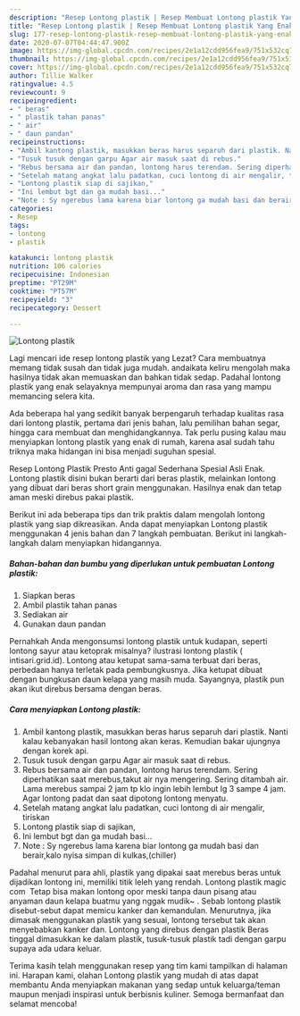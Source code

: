 ```yaml
---
description: "Resep Lontong plastik | Resep Membuat Lontong plastik Yang Enak Banget"
title: "Resep Lontong plastik | Resep Membuat Lontong plastik Yang Enak Banget"
slug: 177-resep-lontong-plastik-resep-membuat-lontong-plastik-yang-enak-banget
date: 2020-07-07T04:44:47.900Z
image: https://img-global.cpcdn.com/recipes/2e1a12cdd956fea9/751x532cq70/lontong-plastik-foto-resep-utama.jpg
thumbnail: https://img-global.cpcdn.com/recipes/2e1a12cdd956fea9/751x532cq70/lontong-plastik-foto-resep-utama.jpg
cover: https://img-global.cpcdn.com/recipes/2e1a12cdd956fea9/751x532cq70/lontong-plastik-foto-resep-utama.jpg
author: Tillie Walker
ratingvalue: 4.5
reviewcount: 9
recipeingredient:
- " beras"
- " plastik tahan panas"
- " air"
- " daun pandan"
recipeinstructions:
- "Ambil kantong plastik, masukkan beras harus separuh dari plastik. Nanti kalau kebanyakan hasil lontong akan keras. Kemudian bakar ujungnya dengan korek api."
- "Tusuk tusuk dengan garpu Agar air masuk saat di rebus."
- "Rebus bersama air dan pandan, lontong harus terendam. Sering diperhatikan saat merebus,takut air nya mengering. Sering ditambah air. Lama merebus sampai 2 jam tp klo ingin lebih lembut lg 3 sampe 4 jam. Agar lontong padat dan saat dipotong lontong menyatu."
- "Setelah matang angkat lalu padatkan, cuci lontong di air mengalir, tiriskan"
- "Lontong plastik siap di sajikan,"
- "Ini lembut bgt dan ga mudah basi..."
- "Note : Sy ngerebus lama karena biar lontong ga mudah basi dan berair,kalo nyisa simpan di kulkas,(chiller)"
categories:
- Resep
tags:
- lontong
- plastik

katakunci: lontong plastik 
nutrition: 106 calories
recipecuisine: Indonesian
preptime: "PT29M"
cooktime: "PT57M"
recipeyield: "3"
recipecategory: Dessert

---
```



![Lontong plastik](https://img-global.cpcdn.com/recipes/2e1a12cdd956fea9/751x532cq70/lontong-plastik-foto-resep-utama.jpg)

Lagi mencari ide resep lontong plastik yang Lezat? Cara membuatnya memang tidak susah dan tidak juga mudah. andaikata keliru mengolah maka hasilnya tidak akan memuaskan dan bahkan tidak sedap. Padahal lontong plastik yang enak selayaknya mempunyai aroma dan rasa yang mampu memancing selera kita.

Ada beberapa hal yang sedikit banyak berpengaruh terhadap kualitas rasa dari lontong plastik, pertama dari jenis bahan, lalu pemilihan bahan segar, hingga cara membuat dan menghidangkannya. Tak perlu pusing kalau mau menyiapkan lontong plastik yang enak di rumah, karena asal sudah tahu triknya maka hidangan ini bisa menjadi suguhan spesial.

Resep Lontong Plastik Presto Anti gagal Sederhana Spesial Asli Enak. Lontong plastik disini bukan berarti dari beras plastik, melainkan lontong yang dibuat dari beras short grain menggunakan. Hasilnya enak dan tetap aman meski direbus pakai plastik.


Berikut ini ada beberapa tips dan trik praktis dalam mengolah lontong plastik yang siap dikreasikan. Anda dapat menyiapkan Lontong plastik menggunakan 4 jenis bahan dan 7 langkah pembuatan. Berikut ini langkah-langkah dalam menyiapkan hidangannya.

<!--inarticleads1-->

##### Bahan-bahan dan bumbu yang diperlukan untuk pembuatan Lontong plastik:

1. Siapkan  beras
1. Ambil  plastik tahan panas
1. Sediakan  air
1. Gunakan  daun pandan


Pernahkah Anda mengonsumsi lontong plastik untuk kudapan, seperti lontong sayur atau ketoprak misalnya? ilustrasi lontong plastik ( intisari.grid.id). Lontong atau ketupat sama-sama terbuat dari beras, perbedaan hanya terletak pada pembungkusnya. Jika ketupat dibuat dengan bungkusan daun kelapa yang masih muda. Sayangnya, plastik pun akan ikut direbus bersama dengan beras. 

<!--inarticleads2-->

##### Cara menyiapkan Lontong plastik:

1. Ambil kantong plastik, masukkan beras harus separuh dari plastik. Nanti kalau kebanyakan hasil lontong akan keras. Kemudian bakar ujungnya dengan korek api.
1. Tusuk tusuk dengan garpu Agar air masuk saat di rebus.
1. Rebus bersama air dan pandan, lontong harus terendam. Sering diperhatikan saat merebus,takut air nya mengering. Sering ditambah air. Lama merebus sampai 2 jam tp klo ingin lebih lembut lg 3 sampe 4 jam. Agar lontong padat dan saat dipotong lontong menyatu.
1. Setelah matang angkat lalu padatkan, cuci lontong di air mengalir, tiriskan
1. Lontong plastik siap di sajikan,
1. Ini lembut bgt dan ga mudah basi...
1. Note : Sy ngerebus lama karena biar lontong ga mudah basi dan berair,kalo nyisa simpan di kulkas,(chiller)


Padahal menurut para ahli, plastik yang dipakai saat merebus beras untuk dijadikan lontong ini, memiliki titik leleh yang rendah. Lontong plastik magic com ‍ Tetap bisa makan lontong opor meski tanpa daun pisang atau anyaman daun kelapa buatmu yang nggak mudik~ ‍. Sebab lontong plastik disebut-sebut dapat memicu kanker dan kemandulan. Menurutnya, jika dimasak menggunakan plastik yang sesuai, lontong tersebut tak akan menyebabkan kanker dan. Lontong yang direbus dengan plastik Beras tinggal dimasukkan ke dalam plastik, tusuk-tusuk plastik tadi dengan garpu supaya ada udara keluar. 

Terima kasih telah menggunakan resep yang tim kami tampilkan di halaman ini. Harapan kami, olahan Lontong plastik yang mudah di atas dapat membantu Anda menyiapkan makanan yang sedap untuk keluarga/teman maupun menjadi inspirasi untuk berbisnis kuliner. Semoga bermanfaat dan selamat mencoba!
